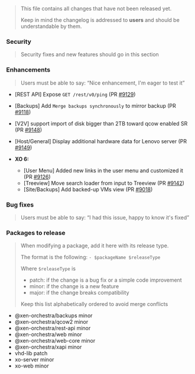 > This file contains all changes that have not been released yet.
>
> Keep in mind the changelog is addressed to **users** and should be
> understandable by them.

### Security

> Security fixes and new features should go in this section

### Enhancements

> Users must be able to say: “Nice enhancement, I'm eager to test it”

- [REST API] Expose `GET /rest/v0/ping` (PR [#9129](https://github.com/vatesfr/xen-orchestra/pull/9129))
- [Backups] Add `Merge backups synchronously` to mirror backup (PR [#9118](https://github.com/vatesfr/xen-orchestra/pull/9118))
- [V2V] support import of disk bigger than 2TB toward qcow enabled SR (PR [#9148](https://github.com/vatesfr/xen-orchestra/pull/9148))
- [Host/General] Display additional hardware data for Lenovo server (PR [#9149](https://github.com/vatesfr/xen-orchestra/pull/9149))

- **XO 6:**
  - [User Menu] Added new links in the user menu and customized it (PR [#9126](https://github.com/vatesfr/xen-orchestra/pull/9126))
  - [Treeview] Move search loader from input to Treeview (PR [#9142](https://github.com/vatesfr/xen-orchestra/pull/9142))
  - [Site/Backups] Add backed-up VMs view (PR [#9018](https://github.com/vatesfr/xen-orchestra/pull/9018))

### Bug fixes

> Users must be able to say: “I had this issue, happy to know it's fixed”

### Packages to release

> When modifying a package, add it here with its release type.
>
> The format is the following: `- $packageName $releaseType`
>
> Where `$releaseType` is
>
> - patch: if the change is a bug fix or a simple code improvement
> - minor: if the change is a new feature
> - major: if the change breaks compatibility
>
> Keep this list alphabetically ordered to avoid merge conflicts

<!--packages-start-->

- @xen-orchestra/backups minor
- @xen-orchestra/qcow2 minor
- @xen-orchestra/rest-api minor
- @xen-orchestra/web minor
- @xen-orchestra/web-core minor
- @xen-orchestra/xapi minor
- vhd-lib patch
- xo-server minor
- xo-web minor

<!--packages-end-->

